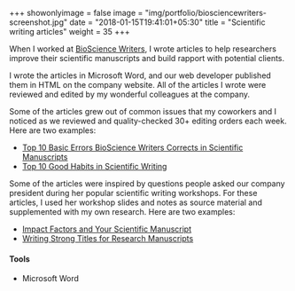 +++
showonlyimage = false
image = "img/portfolio/biosciencewriters-screenshot.jpg"
date = "2018-01-15T19:41:01+05:30"
title = "Scientific writing articles"
weight = 35
+++

When I worked at [BioScience Writers](http://www.biosciencewriters.com), I wrote articles to help researchers improve their scientific manuscripts and build rapport with potential clients.
<!--more-->

I wrote the articles in Microsoft Word, and our web developer published them in HTML on the company website. All of the articles I wrote were reviewed and edited by my wonderful colleagues at the company.

Some of the articles grew out of common issues that my coworkers and I noticed as we reviewed and quality-checked 30+ editing orders each week. Here are two examples:

* [Top 10 Basic Errors BioScience Writers Corrects in Scientific Manuscripts](http://www.biosciencewriters.com/Top-10-Basic-Errors-BioScience-Writers-Corrects-in-Scientific-Manuscripts.aspx)
* [Top 10 Good Habits in Scientific Writing](http://www.biosciencewriters.com/Top-10-Good-Habits-in-Scientific-Writing.aspx)

Some of the articles were inspired by questions people asked our company president during her popular scientific writing workshops. For these articles, I used her workshop slides and notes as source material and supplemented with my own research. Here are two examples:

* [Impact Factors and Your Scientific Manuscript](http://www.biosciencewriters.com/Impact-Factors-and-Your-Scientific-Manuscript.aspx)
* [Writing Strong Titles for Research Manuscripts](http://www.biosciencewriters.com/Writing-Strong-Titles-for-Research-Manuscripts.aspx)

#### Tools

* Microsoft Word
